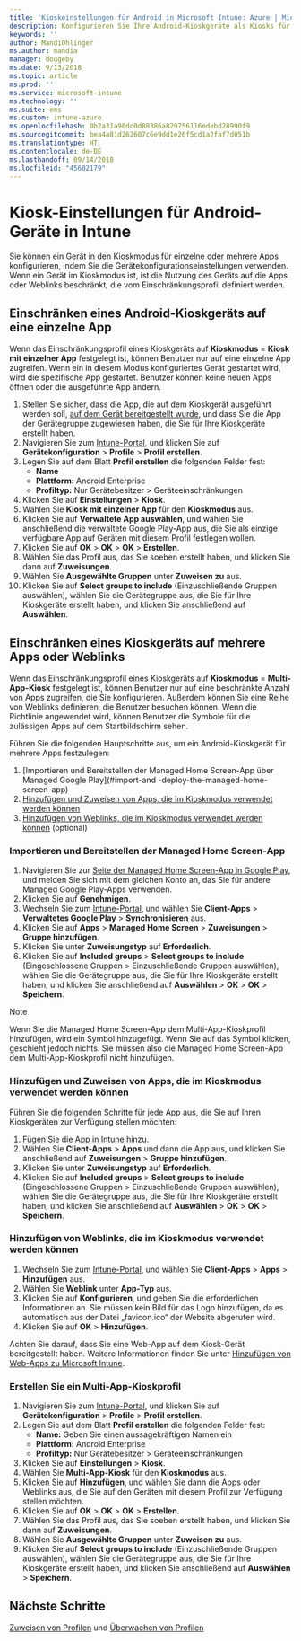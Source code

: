 ```yaml
---
title: 'Kioskeinstellungen für Android in Microsoft Intune: Azure | Microsoft-Dokumentation'
description: Konfigurieren Sie Ihre Android-Kioskgeräte als Kiosks für einzelne und mehrere Apps.
keywords: ''
author: MandiOhlinger
ms.author: mandia
manager: dougeby
ms.date: 9/13/2018
ms.topic: article
ms.prod: ''
ms.service: microsoft-intune
ms.technology: ''
ms.suite: ems
ms.custom: intune-azure
ms.openlocfilehash: 0b2a31a90dc0d88386a829756116edebd28990f9
ms.sourcegitcommit: bea4a81d262607c6e9dd1e26f5cd1a2faf7d051b
ms.translationtype: HT
ms.contentlocale: de-DE
ms.lasthandoff: 09/14/2018
ms.locfileid: "45602179"
---
```

# <a name="kiosk-settings-for-android-devices-in-intune"></a>Kiosk-Einstellungen für Android-Geräte in Intune

Sie können ein Gerät in den Kioskmodus für einzelne oder mehrere Apps konfigurieren, indem Sie die Gerätekonfigurationseinstellungen verwenden. Wenn ein Gerät im Kioskmodus ist, ist die Nutzung des Geräts auf die Apps oder Weblinks beschränkt, die vom Einschränkungsprofil definiert werden. 

## <a name="restrict-an-android-kiosk-device-to-a-single-app"></a>Einschränken eines Android-Kioskgeräts auf eine einzelne App

Wenn das Einschränkungsprofil eines Kioskgeräts auf **Kioskmodus** = **Kiosk mit einzelner App** festgelegt ist, können Benutzer nur auf eine einzelne App zugreifen. Wenn ein in diesem Modus konfiguriertes Gerät gestartet wird, wird die spezifische App gestartet. Benutzer können keine neuen Apps öffnen oder die ausgeführte App ändern.

1. Stellen Sie sicher, dass die App, die auf dem Kioskgerät ausgeführt werden soll, [auf dem Gerät bereitgestellt wurde](apps-deploy.md), und dass Sie die App der Gerätegruppe zugewiesen haben, die Sie für Ihre Kioskgeräte erstellt haben.
2. Navigieren Sie zum [Intune-Portal](https://portal.azure.com), und klicken Sie auf **Gerätekonfiguration** > **Profile** > **Profil erstellen**.
3. Legen Sie auf dem Blatt **Profil erstellen** die folgenden Felder fest:
     - **Name**
     - **Plattform:** Android Enterprise
     - **Profiltyp:** Nur Gerätebesitzer > Geräteeinschränkungen
4. Klicken Sie auf **Einstellungen** > **Kiosk**.
5. Wählen Sie **Kiosk mit einzelner App** für den **Kioskmodus** aus.
6. Klicken Sie auf **Verwaltete App auswählen**, und wählen Sie anschließend die verwaltete Google Play-App aus, die Sie als einzige verfügbare App auf Geräten mit diesem Profil festlegen wollen.
7. Klicken Sie auf **OK** > **OK** > **OK** > **Erstellen**.
8. Wählen Sie das Profil aus, das Sie soeben erstellt haben, und klicken Sie dann auf **Zuweisungen**.
9. Wählen Sie **Ausgewählte Gruppen** unter **Zuweisen zu** aus.
10. Klicken Sie auf **Select groups to include** (Einzuschließende Gruppen auswählen), wählen Sie die Gerätegruppe aus, die Sie für Ihre Kioskgeräte erstellt haben, und klicken Sie anschließend auf **Auswählen**.

## <a name="restrict-a-kiosk-device-to-a-set-of-apps-or-web-links"></a>Einschränken eines Kioskgeräts auf mehrere Apps oder Weblinks

Wenn das Einschränkungsprofil eines Kioskgeräts auf **Kioskmodus** = **Multi-App-Kiosk** festgelegt ist, können Benutzer nur auf eine beschränkte Anzahl von Apps zugreifen, die Sie konfigurieren. Außerdem können Sie eine Reihe von Weblinks definieren, die Benutzer besuchen können. Wenn die Richtlinie angewendet wird, können Benutzer die Symbole für die zulässigen Apps auf dem Startbildschirm sehen.

Führen Sie die folgenden Hauptschritte aus, um ein Android-Kioskgerät für mehrere Apps festzulegen:

1. [Importieren und Bereitstellen der Managed Home Screen-App über Managed Google Play](#import-and -deploy-the-managed-home-screen-app)
2. [Hinzufügen und Zuweisen von Apps, die im Kioskmodus verwendet werden können](#add-and-assign-apps-that-can-be-used-in-kiosk-mode)
3. [Hinzufügen von Weblinks, die im Kioskmodus verwendet werden können](#add-web-links-that-can-be-used-in-kiosk-mode) (optional)

### <a name="import-and-deploy-the-managed-home-screen-app"></a>Importieren und Bereitstellen der Managed Home Screen-App

1. Navigieren Sie zur [Seite der Managed Home Screen-App in Google Play](https://play.google.com/work/apps/details?id=com.microsoft.launcher.enterprise), und melden Sie sich mit dem gleichen Konto an, das Sie für andere Managed Google Play-Apps verwenden.
2. Klicken Sie auf **Genehmigen**.
3. Wechseln Sie zum [Intune-Portal](https://portal.azure.com), und wählen Sie **Client-Apps** > **Verwaltetes Google Play** > **Synchronisieren** aus.
4. Klicken Sie auf **Apps** > **Managed Home Screen** > **Zuweisungen** > **Gruppe hinzufügen**.
5. Klicken Sie unter **Zuweisungstyp** auf **Erforderlich**.
6. Klicken Sie auf **Included groups** > **Select groups to include** (Eingeschlossene Gruppen > Einzuschließende Gruppen auswählen), wählen Sie die Gerätegruppe aus, die Sie für Ihre Kioskgeräte erstellt haben, und klicken Sie anschließend auf **Auswählen** > **OK** > **OK** > **Speichern**.

> [!NOTE]
> Wenn Sie die Managed Home Screen-App dem Multi-App-Kioskprofil hinzufügen, wird ein Symbol hinzugefügt. Wenn Sie auf das Symbol klicken, geschieht jedoch nichts. Sie müssen also die Managed Home Screen-App dem Multi-App-Kioskprofil nicht hinzufügen.

### <a name="add-and-assign-apps-that-can-be-used-in-kiosk-mode"></a>Hinzufügen und Zuweisen von Apps, die im Kioskmodus verwendet werden können

Führen Sie die folgenden Schritte für jede App aus, die Sie auf Ihren Kioskgeräten zur Verfügung stellen möchten:

1. [Fügen Sie die App in Intune hinzu](store-apps-android.md).
2. Wählen Sie **Client-Apps** > **Apps** und dann die App aus, und klicken Sie anschließend auf **Zuweisungen** > **Gruppe hinzufügen**.
3. Klicken Sie unter **Zuweisungstyp** auf **Erforderlich**.
4. Klicken Sie auf **Included groups** > **Select groups to include** (Eingeschlossene Gruppen > Einzuschließende Gruppen auswählen), wählen Sie die Gerätegruppe aus, die Sie für Ihre Kioskgeräte erstellt haben, und klicken Sie anschließend auf **Auswählen** > **OK** > **OK** > **Speichern**.

### <a name="add-web-links-that-can-be-used-in-kiosk-mode"></a>Hinzufügen von Weblinks, die im Kioskmodus verwendet werden können

1. Wechseln Sie zum [Intune-Portal](https://portal.azure.com), und wählen Sie **Client-Apps** > **Apps** > **Hinzufügen** aus.
2. Wählen Sie **Weblink** unter **App-Typ** aus.
3. Klicken Sie auf **Konfigurieren**, und geben Sie die erforderlichen Informationen an. Sie müssen kein Bild für das Logo hinzufügen, da es automatisch aus der Datei „favicon.ico“ der Website abgerufen wird.
4. Klicken Sie auf **OK** > **Hinzufügen**.

Achten Sie darauf, dass Sie eine Web-App auf dem Kiosk-Gerät bereitgestellt haben. Weitere Informationen finden Sie unter [Hinzufügen von Web-Apps zu Microsoft Intune](web-app.md).

### <a name="create-a-multi-app-kiosk-profile"></a>Erstellen Sie ein Multi-App-Kioskprofil

1. Navigieren Sie zum [Intune-Portal](https://portal.azure.com), und klicken Sie auf **Gerätekonfiguration** > **Profile** > **Profil erstellen**.
3. Legen Sie auf dem Blatt **Profil erstellen** die folgenden Felder fest:
     - **Name:** Geben Sie einen aussagekräftigen Namen ein
     - **Plattform:** Android Enterprise
     - **Profiltyp:** Nur Gerätebesitzer > Geräteeinschränkungen
4. Klicken Sie auf **Einstellungen** > **Kiosk**.
5. Wählen Sie **Multi-App-Kiosk** für den **Kioskmodus** aus.
6. Klicken Sie auf **Hinzufügen**, und wählen Sie dann die Apps oder Weblinks aus, die Sie auf den Geräten mit diesem Profil zur Verfügung stellen möchten.
7. Klicken Sie auf **OK** > **OK** > **OK** > **Erstellen**.
8. Wählen Sie das Profil aus, das Sie soeben erstellt haben, und klicken Sie dann auf **Zuweisungen**.
9. Wählen Sie **Ausgewählte Gruppen** unter **Zuweisen zu** aus.
10. Klicken Sie auf **Select groups to include** (Einzuschließende Gruppen auswählen), wählen Sie die Gerätegruppe aus, die Sie für Ihre Kioskgeräte erstellt haben, und klicken Sie anschließend auf **Auswählen** > **Speichern**.

## <a name="next-steps"></a>Nächste Schritte
[Zuweisen von Profilen](device-profile-assign.md) und [Überwachen von Profilen](device-profile-monitor.md)
